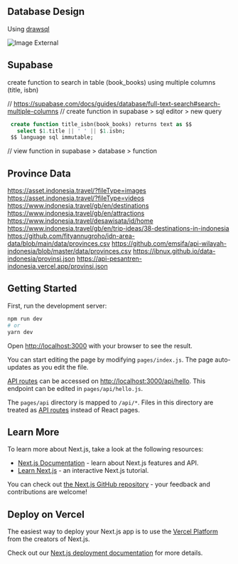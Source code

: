## Database Design

Using [drawsql](https://drawsql.app/)

![Image External](https://raw.githubusercontent.com/wahid-ari/next-supabase-vacation/master/public/database.png)

## Supabase

create function to search in table (book_books) using multiple columns (title, isbn)

// https://supabase.com/docs/guides/database/full-text-search#search-multiple-columns
// create function in supabase > sql editor > new query

```sql
 create function title_isbn(book_books) returns text as $$
   select $1.title || ' ' || $1.isbn;
 $$ language sql immutable;
```

// view function in supabase > database > function

## Province Data

https://asset.indonesia.travel/?fileType=images
https://asset.indonesia.travel/?fileType=videos
https://www.indonesia.travel/gb/en/destinations
https://www.indonesia.travel/gb/en/attractions
https://www.indonesia.travel/desawisata/id/home
https://www.indonesia.travel/gb/en/trip-ideas/38-destinations-in-indonesia
https://github.com/fityannugroho/idn-area-data/blob/main/data/provinces.csv
https://github.com/emsifa/api-wilayah-indonesia/blob/master/data/provinces.csv
https://ibnux.github.io/data-indonesia/provinsi.json
https://api-pesantren-indonesia.vercel.app/provinsi.json

## Getting Started

First, run the development server:

```bash
npm run dev
# or
yarn dev
```

Open [http://localhost:3000](http://localhost:3000) with your browser to see the result.

You can start editing the page by modifying `pages/index.js`. The page auto-updates as you edit the file.

[API routes](https://nextjs.org/docs/api-routes/introduction) can be accessed on [http://localhost:3000/api/hello](http://localhost:3000/api/hello). This endpoint can be edited in `pages/api/hello.js`.

The `pages/api` directory is mapped to `/api/*`. Files in this directory are treated as [API routes](https://nextjs.org/docs/api-routes/introduction) instead of React pages.

## Learn More

To learn more about Next.js, take a look at the following resources:

- [Next.js Documentation](https://nextjs.org/docs) - learn about Next.js features and API.
- [Learn Next.js](https://nextjs.org/learn) - an interactive Next.js tutorial.

You can check out [the Next.js GitHub repository](https://github.com/vercel/next.js/) - your feedback and contributions are welcome!

## Deploy on Vercel

The easiest way to deploy your Next.js app is to use the [Vercel Platform](https://vercel.com/new?utm_medium=default-template&filter=next.js&utm_source=create-next-app&utm_campaign=create-next-app-readme) from the creators of Next.js.

Check out our [Next.js deployment documentation](https://nextjs.org/docs/deployment) for more details.
